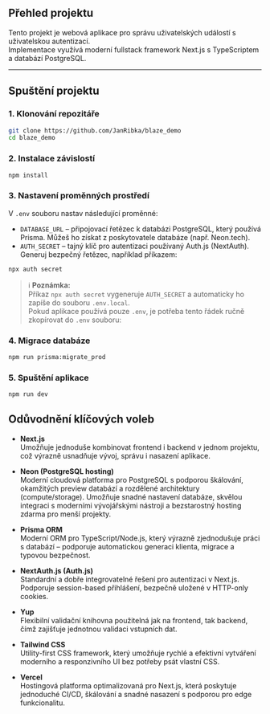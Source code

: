 ## Přehled projektu

Tento projekt je webová aplikace pro správu uživatelských událostí s uživatelskou autentizací.  
Implementace využívá moderní fullstack framework Next.js s TypeScriptem a databází PostgreSQL.

---

## Spuštění projektu

### 1. Klonování repozitáře

```bash
git clone https://github.com/JanRibka/blaze_demo
cd blaze_demo
```

### 2. Instalace závislostí

```bash
npm install
```

### 3. Nastavení proměnných prostředí

V `.env` souboru nastav následující proměnné:

- `DATABASE_URL` – připojovací řetězec k databázi PostgreSQL, který používá Prisma. Můžeš ho získat z poskytovatele databáze (např. Neon.tech).
- `AUTH_SECRET` – tajný klíč pro autentizaci používaný Auth.js (NextAuth). Generuj bezpečný řetězec, například příkazem:

```bash
npx auth secret
```

> ℹ️ **Poznámka:**  
> Příkaz `npx auth secret` vygeneruje `AUTH_SECRET` a automaticky ho zapíše do souboru `.env.local`.  
> Pokud aplikace používá pouze `.env`, je potřeba tento řádek ručně zkopírovat do `.env` souboru:

### 4. Migrace databáze

```bash
npm run prisma:migrate_prod
```

### 5. Spuštění aplikace

```bash
npm run dev
```

## Odůvodnění klíčových voleb

- **Next.js**  
  Umožňuje jednoduše kombinovat frontend i backend v jednom projektu, což výrazně usnadňuje vývoj, správu i nasazení aplikace.

- **Neon (PostgreSQL hosting)**  
  Moderní cloudová platforma pro PostgreSQL s podporou škálování, okamžitých preview databází a rozdělené architektury (compute/storage). Umožňuje snadné nastavení databáze, skvělou integraci s moderními vývojářskými nástroji a bezstarostný hosting zdarma pro menší projekty.

- **Prisma ORM**  
  Moderní ORM pro TypeScript/Node.js, který výrazně zjednodušuje práci s databází – podporuje automatickou generaci klienta, migrace a typovou bezpečnost.

- **NextAuth.js (Auth.js)**  
  Standardní a dobře integrovatelné řešení pro autentizaci v Next.js. Podporuje session-based přihlášení, bezpečně uložené v HTTP-only cookies.

- **Yup**  
  Flexibilní validační knihovna použitelná jak na frontend, tak backend, čímž zajišťuje jednotnou validaci vstupních dat.

- **Tailwind CSS**  
  Utility-first CSS framework, který umožňuje rychlé a efektivní vytváření moderního a responzivního UI bez potřeby psát vlastní CSS.

- **Vercel**  
  Hostingová platforma optimalizovaná pro Next.js, která poskytuje jednoduché CI/CD, škálování a snadné nasazení s podporou pro edge funkcionalitu.
